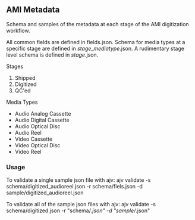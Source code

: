 ## AMI Metadata
Schema and samples of the metadata at each stage of the AMI digitization workflow.

All common fields are defined in fields.json. Schema for media types at a specific stage are defined in *stage*_*mediatype*.json. A rudimentary stage level schema is defined in *stage*.json.

Stages
1. Shipped
2. Digitized
3. QC'ed

Media Types
* Audio Analog Cassette
* Audio Digital Cassette
* Audio Optical Disc
* Audio Reel
* Video Cassette
* Video Optical Disc
* Video Reel

### Usage
To validate a single sample json file with ajv:
    ajv validate -s schema/digitized_audioreel.json -r schema/fiels.json -d sample/digitized_audioreel.json

To validate all of the sample json files with ajv:
    ajv validate -s schema/digitized.json -r "schema/*.json" -d "sample/*.json"
